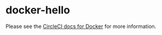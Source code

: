 docker-hello
============

Please see the [CircleCI docs for Docker](https://circleci.com/docs/docker) for more information.
